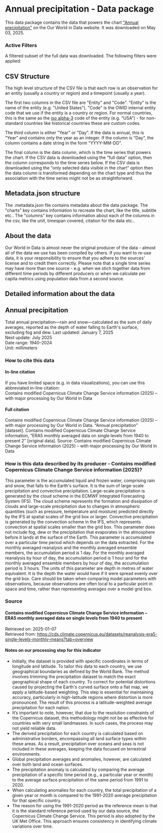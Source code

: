 # Annual precipitation - Data package

This data package contains the data that powers the chart ["Annual precipitation"](https://ourworldindata.org/grapher/average-precipitation-per-year?v=1&csvType=full&useColumnShortNames=false) on the Our World in Data website. It was downloaded on May 03, 2025.

### Active Filters

A filtered subset of the full data was downloaded. The following filters were applied:

## CSV Structure

The high level structure of the CSV file is that each row is an observation for an entity (usually a country or region) and a timepoint (usually a year).

The first two columns in the CSV file are "Entity" and "Code". "Entity" is the name of the entity (e.g. "United States"). "Code" is the OWID internal entity code that we use if the entity is a country or region. For normal countries, this is the same as the [iso alpha-3](https://en.wikipedia.org/wiki/ISO_3166-1_alpha-3) code of the entity (e.g. "USA") - for non-standard countries like historical countries these are custom codes.

The third column is either "Year" or "Day". If the data is annual, this is "Year" and contains only the year as an integer. If the column is "Day", the column contains a date string in the form "YYYY-MM-DD".

The final column is the data column, which is the time series that powers the chart. If the CSV data is downloaded using the "full data" option, then the column corresponds to the time series below. If the CSV data is downloaded using the "only selected data visible in the chart" option then the data column is transformed depending on the chart type and thus the association with the time series might not be as straightforward.

## Metadata.json structure

The .metadata.json file contains metadata about the data package. The "charts" key contains information to recreate the chart, like the title, subtitle etc.. The "columns" key contains information about each of the columns in the csv, like the unit, timespan covered, citation for the data etc..

## About the data

Our World in Data is almost never the original producer of the data - almost all of the data we use has been compiled by others. If you want to re-use data, it is your responsibility to ensure that you adhere to the sources' license and to credit them correctly. Please note that a single time series may have more than one source - e.g. when we stich together data from different time periods by different producers or when we calculate per capita metrics using population data from a second source.

## Detailed information about the data


## Annual precipitation
Total annual precipitation—rain and snow—calculated as the sum of daily averages, reported as the depth of water falling to Earth's surface, excluding fog and dew.
Last updated: January 7, 2025  
Next update: July 2025  
Date range: 1940–2024  
Unit: millimeters  


### How to cite this data

#### In-line citation
If you have limited space (e.g. in data visualizations), you can use this abbreviated in-line citation:  
Contains modified Copernicus Climate Change Service information (2025) – with major processing by Our World in Data

#### Full citation
Contains modified Copernicus Climate Change Service information (2025) – with major processing by Our World in Data. “Annual precipitation” [dataset]. Contains modified Copernicus Climate Change Service information, “ERA5 monthly averaged data on single levels from 1940 to present 2” [original data].
Source: Contains modified Copernicus Climate Change Service information (2025) – with major processing by Our World In Data

### How is this data described by its producer - Contains modified Copernicus Climate Change Service information (2025)?
This parameter is the accumulated liquid and frozen water, comprising rain and snow, that falls to the Earth's surface. It is the sum of large-scale precipitation and convective precipitation. Large-scale precipitation is generated by the cloud scheme in the ECMWF Integrated Forecasting System (IFS). The cloud scheme represents the formation and dissipation of clouds and large-scale precipitation due to changes in atmospheric quantities (such as pressure, temperature and moisture) predicted directly by the IFS at spatial scales of the grid box or larger. Convective precipitation is generated by the convection scheme in the IFS, which represents convection at spatial scales smaller than the grid box. This parameter does not include fog, dew or the precipitation that evaporates in the atmosphere before it lands at the surface of the Earth. This parameter is accumulated over a particular time period which depends on the data extracted. For the monthly averaged reanalysis and the monthly averaged ensemble members, the accumulation period is 1 day. For the monthly averaged reanalysis by hour of day, the accumulation period is 1 hour and for the monthly averaged ensemble members by hour of day, the accumulation period is 3 hours. The units of this parameter are depth in metres of water equivalent. It is the depth the water would have if it were spread evenly over the grid box. Care should be taken when comparing model parameters with observations, because observations are often local to a particular point in space and time, rather than representing averages over a model grid box.

### Source

#### Contains modified Copernicus Climate Change Service information – ERA5 monthly averaged data on single levels from 1940 to present
Retrieved on: 2025-01-07  
Retrieved from: https://cds.climate.copernicus.eu/datasets/reanalysis-era5-single-levels-monthly-means?tab=overview  

#### Notes on our processing step for this indicator
- Initially, the dataset is provided with specific coordinates in terms of longitude and latitude. To tailor this data to each country, we use geographical boundaries as defined by the World Bank. The method involves trimming the precipitation dataset to match the exact geographical shape of each country. To correct for potential distortions caused by projecting the Earth's curved surface onto a flat map, we apply a latitude-based weighting. This step is essential for maintaining accuracy, particularly in high-latitude regions where distortion is more pronounced. The result of this process is a latitude-weighted average precipitation for each nation.
- It’s important to note, however, that due to the resolution constraints of the Copernicus dataset, this methodology might not be as effective for countries with very small landmasses. In such cases, the process may not yield reliable data.
- The derived precipitation for each country is calculated based on administrative borders, encompassing all land surface types within these areas. As a result, precipitation over oceans and seas is not included in these averages, keeping the data focused on terrestrial environments.
- Global precipitation averages and anomalies, however, are calculated over both land and ocean surfaces.
- The precipitation anomaly is calculated by comparing the average precipitation of a specific time period (e.g., a particular year or month) to the average surface precipitation of the same period from 1991 to 2020.
- When calculating anomalies for each country, the total precipitation of a given year or month is compared to the 1991-2020 average precipitation for that specific country.
- The reason for using the 1991-2020 period as the reference mean is that it is the standard reference period used by our data source, the Copernicus Climate Change Service. This period is also adopted by the UK Met Office. This approach ensures consistency in identifying climate variations over time.


    